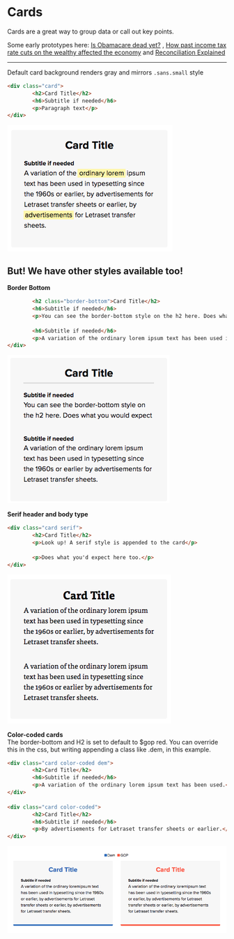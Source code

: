# Cards

Cards are a great way to group data or call out key points. 

Some early prototypes here: [Is Obamacare dead yet?](http://www.politico.com/interactives/2017/senate-obamacare-repeal-vote-results-count/) , [How past income tax rate cuts on the wealthy affected the economy](https://www.politico.com/interactives/2017/gop-tax-rate-cut-wealthy/) and  [Reconciliation Explained](http://www.politico.com/interactives/2017/what-is-reconciliation/)



---

Default card background renders gray and mirrors `.sans.small` style

```html
<div class="card">
        <h2>Card Title</h2>
        <h6>Subtitle if needed</h6>
        <p>Paragraph text</p>
</div>
```

![](/assets/default-card.png)

## But! We have other styles available too!

**Border Bottom**

```html
        <h2 class="border-bottom">Card Title</h2>
        <h6>Subtitle if needed</h6>
        <p>You can see the border-bottom style on the h2 here. Does what you would expect</p>

        <h6>Subtitle if needed</h6>
        <p>A variation of the ordinary lorem ipsum text has been used in typesetting.</p>
</div>
```

![](/assets/card-border-bottom.png)

**Serif header and body type**

```html
<div class="card serif">
        <h2>Card Title</h2>
        <p>Look up! A serif style is appended to the card</p>

        <p>Does what you'd expect here too.</p>
</div>
```

![](/assets/serif-card.png)

**Color-coded cards**  
The border-bottom and H2 is set to default to $gop red. You can override this in the css, but writing appending a class like .dem, in this example.

```html
<div class="card color-coded dem">
        <h2>Card Title</h2>
        <h6>Subtitle if needed</h6>
        <p>A variation of the ordinary lorem ipsum text has been used.</p>
</div>

<div class="card color-coded">
        <h2>Card Title</h2>
        <h6>Subtitle if needed</h6>
        <p>By advertisements for Letraset transfer sheets or earlier.</p>
</div>
```

![](/assets/color-coded-cards.png)

